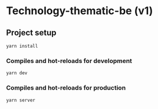 # Technology-thematic-be (v1)

## Project setup

```
yarn install
```

### Compiles and hot-reloads for development

```
yarn dev
```

### Compiles and hot-reloads for production

```
yarn server
```
